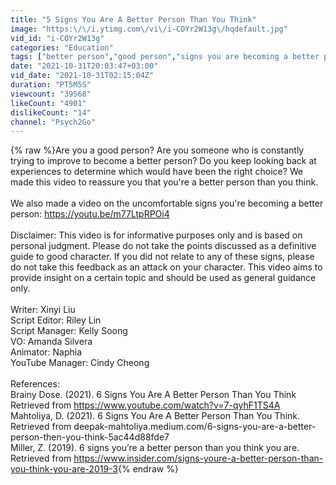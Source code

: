 ```yaml
---
title: "5 Signs You Are A Better Person Than You Think"
image: "https:\/\/i.ytimg.com\/vi\/i-COYr2W13g\/hqdefault.jpg"
vid_id: "i-COYr2W13g"
categories: "Education"
tags: ["better person","good person","signs you are becoming a better person"]
date: "2021-10-31T20:03:47+03:00"
vid_date: "2021-10-31T02:15:04Z"
duration: "PT5M5S"
viewcount: "39568"
likeCount: "4901"
dislikeCount: "14"
channel: "Psych2Go"
---
```

{% raw %}Are you a good person? Are you someone who is constantly trying to improve to become a better person? Do you keep looking back at experiences to determine which would have been the right choice? We made this video to reassure you that you're a better person than you think.<br /><br />We also made a video on the uncomfortable signs you're becoming a better person: <a rel="nofollow" target="blank" href="https://youtu.be/m77LtpRPOi4">https://youtu.be/m77LtpRPOi4</a> <br /><br />Disclaimer: This video is for informative purposes only and is based on personal judgment. Please do not take the points discussed as a definitive guide to good character. If you did not relate to any of these signs, please do not take this feedback as an attack on your character. This video aims to provide insight on a certain topic and should be used as general guidance only.<br /><br />Writer: Xinyi Liu <br />Script Editor: Riley Lin <br />Script Manager: Kelly Soong <br />VO: Amanda Silvera<br />Animator: Naphia<br />YouTube Manager: Cindy Cheong  <br /><br />References:<br />Brainy Dose. (2021). 6 Signs You Are A Better Person Than You Think Retrieved from <a rel="nofollow" target="blank" href="https://www.youtube.com/watch?v=7-qyhF1TS4A">https://www.youtube.com/watch?v=7-qyhF1TS4A</a><br />Mahtoliya, D. (2021). 6 Signs You Are A Better Person Than You Think. Retrieved from deepak-mahtoliya.medium.com/6-signs-you-are-a-better-person-then-you-think-5ac44d88fde7<br />Miller, Z. (2019). 6 signs you’re a better person than you think you are. Retrieved from <a rel="nofollow" target="blank" href="https://www.insider.com/signs-youre-a-better-person-than-you-think-you-are-2019-3">https://www.insider.com/signs-youre-a-better-person-than-you-think-you-are-2019-3</a>{% endraw %}
